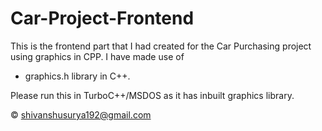 # Car-Project-Frontend
This is the frontend part that I had created for the Car Purchasing project using graphics in CPP.
I have made use of
- graphics.h library in C++.

Please run this in TurboC++/MSDOS as it has inbuilt graphics library. 

© shivanshusurya192@gmail.com
